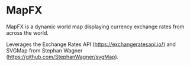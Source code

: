 # MapFX

MapFX is a dynamic world map displaying currency exchange rates from across the world. 

Leverages the Exchange Rates API (https://exchangeratesapi.io/) and SVGMap from Stephan Wagner (https://github.com/StephanWagner/svgMap).
